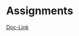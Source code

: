 # Assignments


[Doc-Link](https://docs.google.com/document/d/e/2PACX-1vSjgBl2HYYj3TrKNKJRLEiz8xV6hleaKYY6le9PtZX_f3Zj0yJLWRNUMPIj8XliBCWUz04xr0IqZALB/pub)
